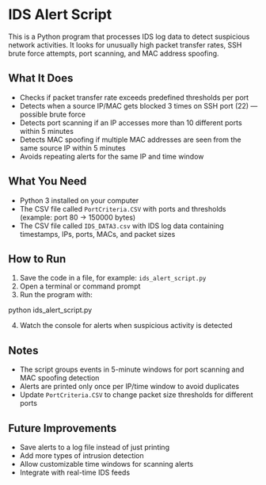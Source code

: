 # IDS Alert Script

This is a Python program that processes IDS log data to detect suspicious network activities. It looks for unusually high packet transfer rates, SSH brute force attempts, port scanning, and MAC address spoofing.

## What It Does
- Checks if packet transfer rate exceeds predefined thresholds per port  
- Detects when a source IP/MAC gets blocked 3 times on SSH port (22) — possible brute force  
- Detects port scanning if an IP accesses more than 10 different ports within 5 minutes  
- Detects MAC spoofing if multiple MAC addresses are seen from the same source IP within 5 minutes  
- Avoids repeating alerts for the same IP and time window  

## What You Need
- Python 3 installed on your computer  
- The CSV file called `PortCriteria.CSV` with ports and thresholds (example: port 80 → 150000 bytes)  
- The CSV file called `IDS_DATA3.csv` with IDS log data containing timestamps, IPs, ports, MACs, and packet sizes  

## How to Run
1. Save the code in a file, for example: `ids_alert_script.py`  
2. Open a terminal or command prompt  
3. Run the program with:

python ids_alert_script.py

4. Watch the console for alerts when suspicious activity is detected  

## Notes
- The script groups events in 5-minute windows for port scanning and MAC spoofing detection  
- Alerts are printed only once per IP/time window to avoid duplicates  
- Update `PortCriteria.CSV` to change packet size thresholds for different ports  

## Future Improvements
- Save alerts to a log file instead of just printing  
- Add more types of intrusion detection  
- Allow customizable time windows for scanning alerts  
- Integrate with real-time IDS feeds  
